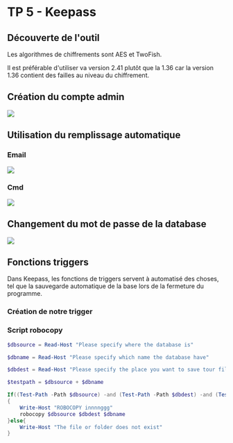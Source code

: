 # TP 5 - Keepass

## Découverte de l'outil

Les algorithmes de chiffrements sont AES et TwoFish.

Il est préférable d'utiliser va version 2.41 plutôt que la 1.36 car la version 1.36 contient des failles au niveau du chiffrement.

## Création du compte admin 
![](https://i.imgur.com/OAYZ9Tf.png)

## Utilisation du remplissage automatique

### Email

![](https://i.imgur.com/p4gphzn.gif)

### Cmd

![](https://i.imgur.com/8xLJXkp.png)


## Changement du mot de passe de la database

![](https://i.imgur.com/XZumhEs.png)

## Fonctions triggers

Dans Keepass, les fonctions de triggers servent à automatisé des choses, tel que la sauvegarde automatique de la base lors de la fermeture du programme.

### Création de notre trigger

### Script robocopy

```ps1
$dbsource = Read-Host "Please specify where the database is"

$dbname = Read-Host "Please specify which name the database have"

$dbdest = Read-Host "Please specify the place you want to save tour file"

$testpath = $dbsource + $dbname

If((Test-Path -Path $dbsource) -and (Test-Path -Path $dbdest) -and (Test-Path -Path $testpath -PathType Leaf))
{
    Write-Host "ROBOCOPY innnnggg"
    robocopy $dbsource $dbdest $dbname
}else{
    Write-Host "The file or folder does not exist"
}

```
